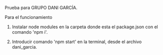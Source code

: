 Prueba para GRUPO DANI GARCÍA.

Para el funcionamiento

1. Instalar node modules en la carpeta donde esta el package.json
   con el comando 'npm i'.

2. Introducir comando 'npm start' en la terminal, desde el archivo dani_garcia.

